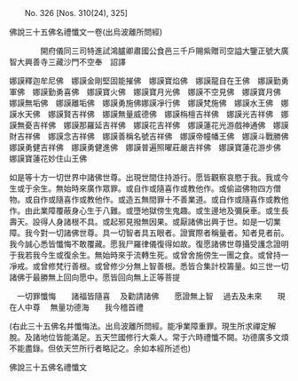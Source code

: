 ﻿　　No. 326 [Nos. 310(24), 325]

佛說三十五佛名禮懺文一卷(出烏波離所問經)

　　　　開府儀同三司特進試鴻臚卿肅國公食邑三千戶賜紫贈司空謚大鑒正號大廣智大興善寺三藏沙門不空奉　詔譯


娜謨釋迦牟尼佛　娜謨金剛堅固能摧佛　娜謨寶焰佛　娜謨龍自在王佛　娜謨勤勇軍佛　娜謨勤勇喜佛　娜謨寶火佛　娜謨寶月光佛　娜謨不空見佛　娜謨寶月佛　娜謨無垢佛　娜謨離垢佛　娜謨勇施佛娜謨凈行佛　娜謨梵施佛　娜謨水王佛　娜謨水天佛　娜謨賢吉祥佛　娜謨無量威德佛　娜謨栴檀吉祥佛　娜謨光吉祥佛　娜謨無憂吉祥佛　娜謨那羅延吉祥佛　娜謨花吉祥佛　娜謨蓮花光游戲神通佛　娜謨財吉祥佛　娜謨念吉祥佛　娜謨善稱名號吉祥佛　娜謨帝幢幡王佛　娜謨斗戰勝佛　娜謨勇健吉祥佛　娜謨勇健進佛　娜謨普遍照曜莊嚴吉祥佛　娜謨寶蓮花游步佛　娜謨寶蓮花妙住山王佛

如是等十方一切世界中諸佛世尊。出現世間住持游行。愿皆觀察哀愍于我。我或今生或于余生。無始時來廣作眾罪。或自作或隨喜作或教他作。或偷盜佛物四方僧物。或自作或隨喜作或教他作。或造五無間罪十不善業道。或自作或隨喜作或教他作。由此業障覆蔽身心生于八難。或墮地獄傍生鬼趣。或生邊地及彌戾車。或生長壽天。設得人身諸根不具。或起邪見撥無因果。或厭諸佛出興于世。如是一切業障。我今對一切諸佛世尊。具一切智者具五眼者。證實際者稱量者。知者見者前。我今誠心悉皆懺悔不敢覆藏。愿我尸羅律儀復得如故。復愿諸佛世尊攝受護念證明于我若我今生或復余生。無始時來于流轉生死。或曾舍施傍生一團之食。或曾持一凈戒。或曾修梵行善根。或曾修少分無上智善根。悉皆合集計校籌量。如三世一切諸佛于最勝無上回向愿中。愿皆回向無上正等菩提

　一切罪懺悔　　諸福皆隨喜
　及勸請諸佛　　愿證無上智
　過去及未來　　現在人中尊
　無量功德海　　我今稽首禮　

(右此三十五佛名并懺悔法。出烏波離所問經。能凈業障重罪。現生所求禪定解脫。及諸地位皆能滿足。五天竺國修行大乘人。常于六時禮懺不闕。功德廣多文煩不能盡錄。但依天竺所行者略記之。余如本經所述也)

佛說三十五佛名禮懺文
